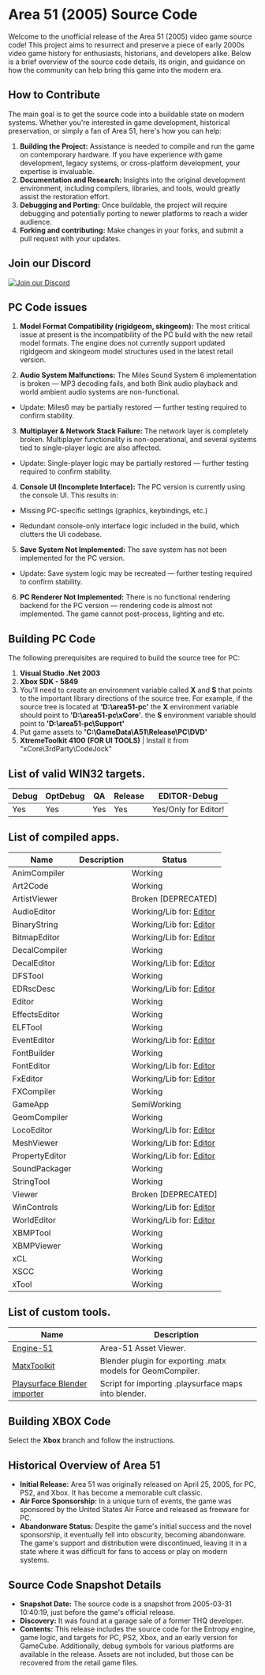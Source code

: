 # Area 51 (2005) Source Code

Welcome to the unofficial release of the Area 51 (2005) video game source code! This project aims to resurrect and preserve a piece of early 2000s video game history for enthusiasts, historians, and developers alike. Below is a brief overview of the source code details, its origin, and guidance on how the community can help bring this game into the modern era.

## How to Contribute

The main goal is to get the source code into a buildable state on modern systems. Whether you're interested in game development, historical preservation, or simply a fan of Area 51, here's how you can help:

1. **Building the Project:** Assistance is needed to compile and run the game on contemporary hardware. If you have experience with game development, legacy systems, or cross-platform development, your expertise is invaluable.
2. **Documentation and Research:** Insights into the original development environment, including compilers, libraries, and tools, would greatly assist the restoration effort.
3. **Debugging and Porting:** Once buildable, the project will require debugging and potentially porting to newer platforms to reach a wider audience.
4. **Forking and contributing:** Make changes in your forks, and submit a pull request with your updates.

## Join our Discord

[![Join our Discord](https://github.com/gabengaGamer/area51-pc/assets/54669564/bac6c8a8-2d95-4513-8943-c5c26bd09173)](https://discord.gg/7gGhFSjxsq)

## PC Code issues

1. **Model Format Compatibility (rigidgeom, skingeom):**
The most critical issue at present is the incompatibility of the PC build with the new retail model formats. The engine does not currently support updated rigidgeom and skingeom model structures used in the latest retail version.

2. **Audio System Malfunctions:**
The Miles Sound System 6 implementation is broken — MP3 decoding fails, and both Bink audio playback and world ambient audio systems are non-functional.
- Update: Miles6 may be partially restored — further testing required to confirm stability.

3. **Multiplayer & Network Stack Failure:**
The network layer is completely broken. Multiplayer functionality is non-operational, and several systems tied to single-player logic are also affected.
- Update: Single-player logic may be partially restored — further testing required to confirm stability.

4. **Console UI (Incomplete Interface):**
The PC version is currently using the console UI. This results in:

  - Missing PC-specific settings (graphics, keybindings, etc.)

  - Redundant console-only interface logic included in the build, which clutters the UI codebase.

5. **Save System Not Implemented:**
The save system has not been implemented for the PC version.
- Update: Save system logic may be recreated — further testing required to confirm stability.

6. **PC Renderer Not Implemented:**
There is no functional rendering backend for the PC version — rendering code is almost not implemented. The game cannot post-process, lighting and etc. 

## Building PC Code

The following prerequisites are required to build the source tree for PC:

1. **Visual Studio .Net 2003**
2. **Xbox SDK - 5849**
3. You'll need to create an environment variable called **X** and **S** that points to the important library directions of the source tree. For example, if the source tree is located at **'D:\area51-pc'** the **X** environment variable should point to **'D:\area51-pc\xCore'**. the **S** environment variable should point to **'D:\area51-pc\Support'**
4. Put game assets to **'C:\GameData\A51\Release\PC\DVD'**
5. **XtremeToolkit 4100** **(FOR UI TOOLS)** | Install it from "xCore\3rdParty\CodeJock"

## List of valid WIN32 targets.
Debug           | OptDebug           | QA                 | Release            | EDITOR-Debug  
----------------|--------------------|--------------------|--------------------|---------------------
Yes             | Yes                | Yes                | Yes                | Yes/Only for Editor!

## List of compiled apps.
Name           | Description                                                                             | Status
---------------| ----------------------------------------------------------------------------------------|---------------
AnimCompiler   |                                                                                         | Working
Art2Code       |                                                                                         | Working
ArtistViewer   |                                                                                         | Broken [DEPRECATED]
AudioEditor    |                                                                                         | Working/Lib for: [Editor](https://github.com/gabengaGamer/area51-pc/releases/tag/Editor-1.0)
BinaryString   |                                                                                         | Working/Lib for: [Editor](https://github.com/gabengaGamer/area51-pc/releases/tag/Editor-1.0)
BitmapEditor   |                                                                                         | Working/Lib for: [Editor](https://github.com/gabengaGamer/area51-pc/releases/tag/Editor-1.0)
DecalCompiler  |                                                                                         | Working
DecalEditor    |                                                                                         | Working/Lib for: [Editor](https://github.com/gabengaGamer/area51-pc/releases/tag/Editor-1.0)
DFSTool        |                                                                                         | Working
EDRscDesc      |                                                                                         | Working/Lib for: [Editor](https://github.com/gabengaGamer/area51-pc/releases/tag/Editor-1.0)
Editor         |                                                                                         | Working
EffectsEditor  |                                                                                         | Working
ELFTool        |                                                                                         | Working
EventEditor    |                                                                                         | Working/Lib for: [Editor](https://github.com/gabengaGamer/area51-pc/releases/tag/Editor-1.0)
FontBuilder    |                                                                                         | Working
FontEditor     |                                                                                         | Working/Lib for: [Editor](https://github.com/gabengaGamer/area51-pc/releases/tag/Editor-1.0)
FxEditor       |                                                                                         | Working/Lib for: [Editor](https://github.com/gabengaGamer/area51-pc/releases/tag/Editor-1.0)
FXCompiler     |                                                                                         | Working
GameApp        |                                                                                         | SemiWorking
GeomCompiler   |                                                                                         | Working
LocoEditor     |                                                                                         | Working/Lib for: [Editor](https://github.com/gabengaGamer/area51-pc/releases/tag/Editor-1.0)
MeshViewer     |                                                                                         | Working/Lib for: [Editor](https://github.com/gabengaGamer/area51-pc/releases/tag/Editor-1.0)
PropertyEditor |                                                                                         | Working/Lib for: [Editor](https://github.com/gabengaGamer/area51-pc/releases/tag/Editor-1.0)
SoundPackager  |                                                                                         | Working
StringTool     |                                                                                         | Working
Viewer         |                                                                                         | Broken [DEPRECATED]
WinControls    |                                                                                         | Working/Lib for: [Editor](https://github.com/gabengaGamer/area51-pc/releases/tag/Editor-1.0)
WorldEditor    |                                                                                         | Working/Lib for: [Editor](https://github.com/gabengaGamer/area51-pc/releases/tag/Editor-1.0)
XBMPTool       |                                                                                         | Working
XBMPViewer     |                                                                                         | Working
xCL            |                                                                                         | Working
XSCC           |                                                                                         | Working
xTool          |                                                                                         | Working

## List of custom tools.
Name                                                                                         | Description                                                                             
---------------------------------------------------------------------------------------------| ----------------------------------------------------------------------------------------
[Engine-51](https://github.com/bigianb/engine-51)                                            | Area-51 Asset Viewer.                                                                                         
[MatxToolkit](https://github.com/gabengaGamer/Inevitable-MATX-Toolkit)                       | Blender plugin for exporting .matx models for GeomCompiler.                                                                                      
[Playsurface Blender importer](https://github.com/gabengaGamer/json-playsurface-processer)   | Script for importing .playsurface maps into blender.                                                                                      

## Building XBOX Code

Select the **Xbox** branch and follow the instructions.

## Historical Overview of Area 51

- **Initial Release:** Area 51 was originally released on April 25, 2005, for PC, PS2, and Xbox. It has become a memorable cult classic.
- **Air Force Sponsorship:** In a unique turn of events, the game was sponsored by the United States Air Force and released as freeware for PC.
- **Abandonware Status:** Despite the game's initial success and the novel sponsorship, it eventually fell into obscurity, becoming abandonware. The game's support and distribution were discontinued, leaving it in a state where it was difficult for fans to access or play on modern systems.

## Source Code Snapshot Details

- **Snapshot Date:** The source code is a snapshot from 2005-03-31 10:40:19, just before the game's official release.
- **Discovery:** It was found at a garage sale of a former THQ developer.
- **Contents:** This release includes the source code for the Entropy engine, game logic, and targets for PC, PS2, Xbox, and an early version for GameCube. Additionally, debug symbols for various platforms are available in the release. Assets are not included, but those can be recovered from the retail game files.
